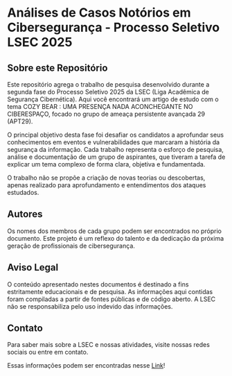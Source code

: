 # Análises de Casos Notórios em Cibersegurança - Processo Seletivo LSEC 2025

## Sobre este Repositório
Este repositório agrega o trabalho de pesquisa desenvolvido durante a segunda fase do Processo Seletivo 2025 da LSEC (Liga Acadêmica de Segurança Cibernética). Aqui você encontrará um artigo de estudo com o tema COZY BEAR : UMA PRESENÇA NADA ACONCHEGANTE NO CIBERESPAÇO, focado no grupo de ameaça persistente avançada 29 (APT29).

O principal objetivo desta fase foi desafiar os candidatos a aprofundar seus conhecimentos em eventos e vulnerabilidades que marcaram a história da segurança da informação. Cada trabalho representa o esforço de pesquisa, análise e documentação de um grupo de aspirantes, que tiveram a tarefa de explicar um tema complexo de forma clara, objetiva e fundamentada. 

O trabalho não se propõe a criação de novas teorias ou descobertas, apenas realizado para aprofundamento e entendimentos dos ataques estudados.

## Autores
Os nomes dos membros de cada grupo podem ser encontrados no próprio documento. Este projeto é um reflexo do talento e da dedicação da próxima geração de profissionais de cibersegurança.

## Aviso Legal
O conteúdo apresentado nestes documentos é destinado a fins estritamente educacionais e de pesquisa. As informações aqui contidas foram compiladas a partir de fontes públicas e de código aberto. A LSEC não se responsabiliza pelo uso indevido das informações.

## Contato
Para saber mais sobre a LSEC e nossas atividades, visite nossas redes sociais ou entre em contato. 

Essas informações podem ser encontradas nesse [Link](https://linktr.ee/lsec.ufpe)!
